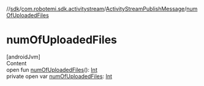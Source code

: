 //[sdk](../../../index.md)/[com.robotemi.sdk.activitystream](../index.md)/[ActivityStreamPublishMessage](index.md)/[numOfUploadedFiles](num-of-uploaded-files.md)



# numOfUploadedFiles  
[androidJvm]  
Content  
open fun [numOfUploadedFiles](num-of-uploaded-files.md)(): [Int](https://kotlinlang.org/api/latest/jvm/stdlib/kotlin/-int/index.html)  
private open var [numOfUploadedFiles](num-of-uploaded-files.md): [Int](https://kotlinlang.org/api/latest/jvm/stdlib/kotlin/-int/index.html)  



